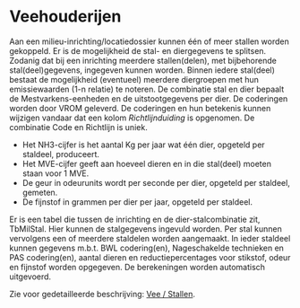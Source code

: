 # Veehouderijen

Aan een milieu-inrichting/locatiedossier kunnen één of meer stallen worden gekoppeld. Er is de mogelijkheid de stal- en diergegevens te splitsen. Zodanig dat bij een inrichting meerdere stallen(delen), met bijbehorende stal(deel)gegevens, ingegeven kunnen worden. Binnen iedere stal(deel) bestaat de mogelijkheid (eventueel) meerdere diergroepen met hun emissiewaarden (1-n relatie) te noteren. De combinatie stal en dier bepaalt de Mestvarkens-eenheden en de uitstootgegevens per dier.
De coderingen worden door VROM geleverd. De coderingen en hun betekenis kunnen wijzigen vandaar dat een kolom _Richtlijnduiding_ is opgenomen. De combinatie Code en Richtlijn is uniek.

- Het NH3-cijfer is het aantal Kg per jaar wat één dier, opgeteld per staldeel, produceert.
- Het MVE-cijfer geeft aan hoeveel dieren en in die stal(deel) moeten staan voor 1 MVE.
- De geur in odeurunits wordt per seconde per dier, opgeteld per staldeel, gemeten.
- De fijnstof in grammen per dier per jaar, opgeteld per staldeel.

Er is een tabel die tussen de inrichting en de dier-stalcombinatie zit, TbMilStal. Hier kunnen de stalgegevens ingevuld worden. Per stal kunnen vervolgens een of meerdere staldelen worden aangemaakt. In ieder staldeel kunnen gegevens m.b.t. BWL codering(en), Nageschakelde technieken en PAS codering(en), aantal dieren en reductiepercentages voor stikstof, odeur en fijnstof worden opgegeven.
De berekeningen worden automatisch uitgevoerd.

Zie voor gedetailleerde beschrijving: [Vee / Stallen](/instellen_inrichten/vee_stallen.md).
